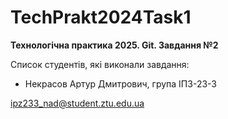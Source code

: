 # TechPrakt2024Task1
**Технологічна практика 2025. Git. Завдання №2**

Список студентів, які виконали завдання:
* Некрасов Артур Дмитрович, група ІПЗ-23-3

ipz233_nad@student.ztu.edu.ua